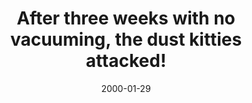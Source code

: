 ---
layout: base.njk
title : 'After three weeks with no vacuuming, the dust kitties attacked!' 
view_title : 'After three weeks with no vacuuming, the dust kitties attacked!' 
year : '2000' 
date : '2000-01-29' 
img_file : '/drawing/twoweeks.png' 
html_file : 'threeweeks' 
next_html : 'hello.html' 
year_order : '89' 
permalink : "title/{{html_file}}.html"
---